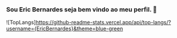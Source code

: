 ### Sou Eric Bernardes seja bem vindo ao meu perfil. 🤝
![TopLangs]https://github-readme-stats.vercel.app/api/top-langs/?username={EricBernardes}&theme=blue-green

